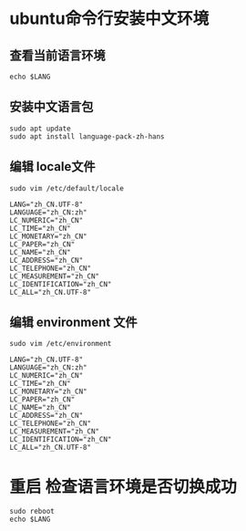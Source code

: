 # ubuntu命令行安装中文环境

## 查看当前语言环境

```
echo $LANG
```

## 安装中文语言包

```
sudo apt update
sudo apt install language-pack-zh-hans
```

## 编辑 locale文件

```
sudo vim /etc/default/locale
```

```
LANG="zh_CN.UTF-8"
LANGUAGE="zh_CN:zh"
LC_NUMERIC="zh_CN"
LC_TIME="zh_CN"
LC_MONETARY="zh_CN"
LC_PAPER="zh_CN"
LC_NAME="zh_CN"
LC_ADDRESS="zh_CN"
LC_TELEPHONE="zh_CN"
LC_MEASUREMENT="zh_CN"
LC_IDENTIFICATION="zh_CN"
LC_ALL="zh_CN.UTF-8"
```



## 编辑   environment 文件

```
sudo vim /etc/environment
```

```
LANG="zh_CN.UTF-8"
LANGUAGE="zh_CN:zh"
LC_NUMERIC="zh_CN"
LC_TIME="zh_CN"
LC_MONETARY="zh_CN"
LC_PAPER="zh_CN"
LC_NAME="zh_CN"
LC_ADDRESS="zh_CN"
LC_TELEPHONE="zh_CN"
LC_MEASUREMENT="zh_CN"
LC_IDENTIFICATION="zh_CN"
LC_ALL="zh_CN.UTF-8"
```

# 重启 检查语言环境是否切换成功

```
sudo reboot
echo $LANG
```

